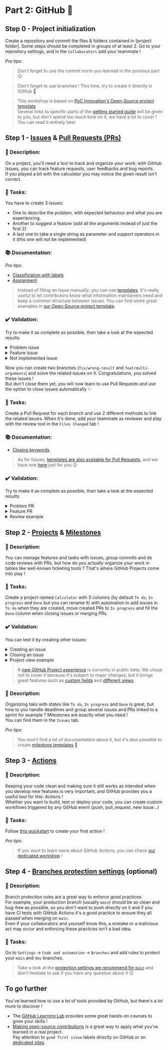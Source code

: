 # Part 2: GitHub :rocket:

## Step 0 - Project initialization
Create a repository and commit the files & folders contained in [project folder].
Some steps should be completed in groups of at least 2.
Go to your repository settings, and in the `Collaborators` add your teammate !

<i>Pro tips:</i>
> Don't forget to use the commit norm you learned in the previous part :wink:

> Don't forget to use branches ! This time, try to create it directly in GitHub :rocket:

> This workshop is based on [PoC Innovation's Open-Source project template](https://github.com/PoCInnovation/open-source-project-template).  
Several links to specific parts of the [getting started guide](https://github.com/PoCInnovation/open-source-project-template/blob/main/.github/getting-started.md) will be given to you, but don't spend too much time on it, we have a lot to cover ! You can read it entirely later.

## Step 1 - [Issues](https://docs.github.com/en/issues/tracking-your-work-with-issues/about-issues) & [Pull Requests (PRs)](https://docs.github.com/en/pull-requests/collaborating-with-pull-requests/proposing-changes-to-your-work-with-pull-requests/about-pull-requests)
### :bookmark_tabs: **Description**:
On a project, you'll need a tool to track and organize your work: with GitHub Issues, you can track feature requests, user feedbacks and bug reports.  
If you played a bit with the calculator you may notice the given result isn't correct.

### :pushpin: **Tasks**:
You have to create 3 issues:
- One to describe the problem, with expected behaviour and what you are experiencing.
- Another to suggest a feature (add all the arguments instead of just the first 2)
- A last one to take a single string as parameter and support operators in it (this one will not be implemented)

### :books: **Documentation**:
<i>Pro tips:</i>
- [Classification with labels](https://docs.github.com/en/issues/using-labels-and-milestones-to-track-work/managing-labels)
- [Assignment](https://docs.github.com/en/issues/tracking-your-work-with-issues/assigning-issues-and-pull-requests-to-other-github-users)

> Instead of filling an Issue manually, you can use [templates](https://docs.github.com/en/communities/using-templates-to-encourage-useful-issues-and-pull-requests/configuring-issue-templates-for-your-repository). It's really useful to let contributors know what information maintainers need and keep a common structure between issues. You can find some great examples in [our Open-Source project template](https://github.com/PoCInnovation/open-source-project-template/tree/main/.github/ISSUE_TEMPLATE).

### :heavy_check_mark: **Validation**:
Try to make it as complete as possible, then take a look at the expected results:
<details>
  <summary>Problem issue</summary>
  <img src="./assets/issue_bug.png"/>
</details>
<details>
  <summary>Feature issue</summary>
  <img src="./assets/issue_feature.png"/>
</details>
<details>
  <summary>Not implemented issue</summary>
  <img src="./assets/issue_feature_wontfix.png"/>
</details>


Now you can create two branches (`fix/wrong-result` and `feat/multi-arguments`) and solve the related issues on it. 
Congratulations, you solved these issues !  
But don't close them yet, you will now learn to use Pull Requests and use the option to close issues automatically :sparkles:

### :pushpin: **Tasks**:
Create a Pull Request for each branch and use 2 different methods to link the related issues.
When it's done, add your teammate as reviewer and play with the review tool in the `Files Changed` tab !

### :books: **Documentation**:
- [Closing keywords](https://docs.github.com/en/get-started/writing-on-github/working-with-advanced-formatting/using-keywords-in-issues-and-pull-requests)

> As for Issues, [templates are also available for Pull Requests](https://docs.github.com/en/communities/using-templates-to-encourage-useful-issues-and-pull-requests/creating-a-pull-request-template-for-your-repository), and we have one [here](https://github.com/PoCInnovation/open-source-project-template/blob/main/.github/pull_request_template.md) just for you 😉

### :heavy_check_mark: **Validation**:
Try to make it as complete as possible, then take a look at the expected results:
<details>
  <summary>Problem PR</summary>
  <img src="./assets/pr_bug.png"/>
</details>
<details>
  <summary>Feature PR</summary>
  <img src="./assets/pr_feature.png"/>
</details>
<details>
  <summary>Review example</summary>
  <img src="./assets/pr_review.png"/>
</details>

## Step 2 - [Projects](https://docs.github.com/en/issues/organizing-your-work-with-project-boards/managing-project-boards/about-project-boards) & [Milestones](https://docs.github.com/en/issues/using-labels-and-milestones-to-track-work/about-milestones)
### :bookmark_tabs: **Description**:
You can manage features and tasks with issues, group commits and do code reviews with PRs, but how do you actually organize
your work in tables like well-known ticketing tools ? That's where GitHub Projects come into play !

### :pushpin: **Tasks**:
Create a project named `Calculator` with 3 columns (by default `To do`, `In progress` and `Done` but you can rename it) with automation to add issues in `To do` when they are created, move created PRs to `In progress` and fill the `Done` column when closing issues or merging PRs.

### :heavy_check_mark: **Validation**:
You can test it by creating other issues:
<details>
  <summary>Creating an issue</summary>
  <img src="./assets/project_creating_automation.png"/>
</details>
<details>
  <summary>Closing an issue</summary>
  <img src="./assets/project_closing_automation.png"/>
</details>
<details>
  <summary>Project view example</summary>
  <img src="./assets/project_view.png"/>
</details>

> A [new GitHub Project experience](https://docs.github.com/en/issues/trying-out-the-new-projects-experience/about-projects) is currently in public beta. We chose not to cover it because it's subject to major changes, but it brings great features such as [custom fields](https://docs.github.com/en/issues/trying-out-the-new-projects-experience/about-projects#adding-metadata-to-your-tasks) and [different views](https://docs.github.com/en/issues/trying-out-the-new-projects-experience/about-projects#adding-metadata-to-your-tasks).

### :bookmark_tabs: **Description**:
Organizing taks with states like `To do`, `In progress` and `Done` is great, but how to you handle deadlines and group several issues and PRs
linked to a sprint for example ? Milestones are exactly what you need !  
You can find them in the `Issues` tab.

<i>Pro tips:</i>
> You won't find a lot of documentation about it, but it's also possible to create [milestone templates](https://github.com/PoCInnovation/open-source-project-template/blob/main/.github/milestone_template.md) 🚀

## Step 3 - [Actions](https://docs.github.com/en/actions/learn-github-actions/understanding-github-actions)
### :bookmark_tabs: **Description**:
Keeping your code clean and making sure it still works as intended when you develop new features is very important, and GitHub provides you a useful tool for this: Actions !  
Whether you want to build, test or deploy your code, you can create custom workflows triggered by any GitHub event (push, pull_request, new issue...)

### :pushpin: **Tasks**:
Follow [this quickstart](https://docs.github.com/en/actions/quickstart) to create your first action !

<i>Pro tips:</i>
> If you want to learn more about GitHub Actions, you can check [our dedicated workshop](https://github.com/PoCInnovation/Workshops/tree/24.Git_Github/software/05.Actions) !

## Step 4 - [Branches protection settings](https://docs.github.com/en/repositories/configuring-branches-and-merges-in-your-repository/defining-the-mergeability-of-pull-requests/about-protected-branches) (optional)
### :bookmark_tabs: **Description**:
Branch protection rules are a great way to enforce good practices.  
For example, your production branch (usually `main`) should be as clean and bug-free as possible, so you don't want to push directly on it and if you have CI tests with GitHub Actions it's a good practice to ensure they all passed when merging on `main`.  
Even if your collaborators and yourself know this, a mistake or a malicious act may occur and enforcing these practices isn't a bad idea.

### :pushpin: **Tasks**:
Go to `Settings` -> `Code and automation` -> `Branches` and add rules to protect your `main` and `dev` branches.
> Take a look at the [protection settings we recommend for `main`](https://github.com/PoCInnovation/open-source-project-template/blob/main/.github/getting-started.md#branches) and don't hesitate to ask if you have any question about it 😉

## To go further
You've learned how to use a lot of tools provided by GitHub, but there's a lot more to discover !

- The [GitHub Learning Lab](https://lab.github.com/) provides some great hands-on courses to grow your skills !  
- [Making open-source contributions](https://docs.github.com/en/get-started/exploring-projects-on-github/finding-ways-to-contribute-to-open-source-on-github) is a great way to apply what you've learned in a real project.  
  Pay attention to `good first issue` labels directly on GitHub or on [dedicated sites](https://goodfirstissue.dev/).
